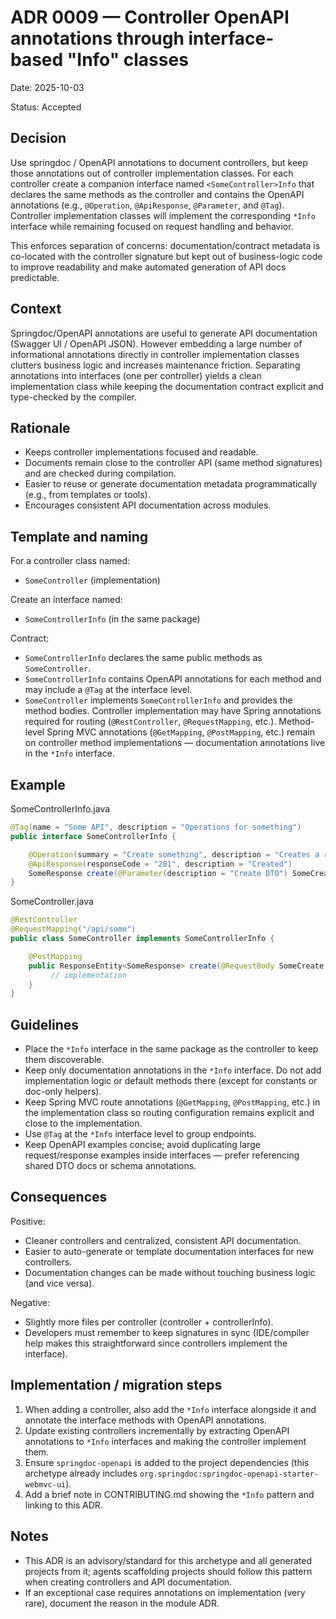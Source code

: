 # ADR 0009 — Controller OpenAPI annotations through interface-based "Info" classes

Date: 2025-10-03

Status: Accepted

Decision
--------
Use springdoc / OpenAPI annotations to document controllers, but keep those annotations out of controller implementation classes. For each controller create a companion interface named `<SomeController>Info` that declares the same methods as the controller and contains the OpenAPI annotations (e.g., `@Operation`, `@ApiResponse`, `@Parameter`, and `@Tag`). Controller implementation classes will implement the corresponding `*Info` interface while remaining focused on request handling and behavior.

This enforces separation of concerns: documentation/contract metadata is co-located with the controller signature but kept out of business-logic code to improve readability and make automated generation of API docs predictable.

Context
-------
Springdoc/OpenAPI annotations are useful to generate API documentation (Swagger UI / OpenAPI JSON). However embedding a large number of informational annotations directly in controller implementation classes clutters business logic and increases maintenance friction. Separating annotations into interfaces (one per controller) yields a clean implementation class while keeping the documentation contract explicit and type-checked by the compiler.

Rationale
---------
- Keeps controller implementations focused and readable.
- Documents remain close to the controller API (same method signatures) and are checked during compilation.
- Easier to reuse or generate documentation metadata programmatically (e.g., from templates or tools).
- Encourages consistent API documentation across modules.

Template and naming
-------------------
For a controller class named:
- `SomeController` (implementation)

Create an interface named:
- `SomeControllerInfo` (in the same package)

Contract:
- `SomeControllerInfo` declares the same public methods as `SomeController`.
- `SomeControllerInfo` contains OpenAPI annotations for each method and may include a `@Tag` at the interface level.
- `SomeController` implements `SomeControllerInfo` and provides the method bodies. Controller implementation may have Spring annotations required for routing (`@RestController`, `@RequestMapping`, etc.). Method-level Spring MVC annotations (`@GetMapping`, `@PostMapping`, etc.) remain on controller method implementations — documentation annotations live in the `*Info` interface.

Example
-------
SomeControllerInfo.java
```java
@Tag(name = "Some API", description = "Operations for something")
public interface SomeControllerInfo {

    @Operation(summary = "Create something", description = "Creates a resource")
    @ApiResponse(responseCode = "201", description = "Created")
    SomeResponse create(@Parameter(description = "Create DTO") SomeCreate req);
}
```

SomeController.java
```java
@RestController
@RequestMapping("/api/some")
public class SomeController implements SomeControllerInfo {

    @PostMapping
    public ResponseEntity<SomeResponse> create(@RequestBody SomeCreate req) {
         // implementation
    }
}
```

Guidelines
----------
- Place the `*Info` interface in the same package as the controller to keep them discoverable.
- Keep only documentation annotations in the `*Info` interface. Do not add implementation logic or default methods there (except for constants or doc-only helpers).
- Keep Spring MVC route annotations (`@GetMapping`, `@PostMapping`, etc.) in the implementation class so routing configuration remains explicit and close to the implementation.
- Use `@Tag` at the `*Info` interface level to group endpoints.
- Keep OpenAPI examples concise; avoid duplicating large request/response examples inside interfaces — prefer referencing shared DTO docs or schema annotations.

Consequences
------------
Positive:
- Cleaner controllers and centralized, consistent API documentation.
- Easier to auto-generate or template documentation interfaces for new controllers.
- Documentation changes can be made without touching business logic (and vice versa).

Negative:
- Slightly more files per controller (controller + controllerInfo).
- Developers must remember to keep signatures in sync (IDE/compiler help makes this straightforward since controllers implement the interface).

Implementation / migration steps
-------------------------------
1. When adding a controller, also add the `*Info` interface alongside it and annotate the interface methods with OpenAPI annotations.
2. Update existing controllers incrementally by extracting OpenAPI annotations to `*Info` interfaces and making the controller implement them.
3. Ensure `springdoc-openapi` is added to the project dependencies (this archetype already includes `org.springdoc:springdoc-openapi-starter-webmvc-ui`).
4. Add a brief note in CONTRIBUTING.md showing the `*Info` pattern and linking to this ADR.

Notes
-----
- This ADR is an advisory/standard for this archetype and all generated projects from it; agents scaffolding projects should follow this pattern when creating controllers and API documentation.
- If an exceptional case requires annotations on implementation (very rare), document the reason in the module ADR.
